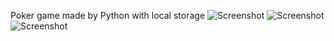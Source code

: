 Poker game made by Python with local storage 
![Screenshot](https://shivika24.github.io/imagesforreadme/p1.PNG)
![Screenshot](https://shivika24.github.io/imagesforreadme/p2.PNG)
![Screenshot](https://shivika24.github.io/imagesforreadme/p3.PNG)
